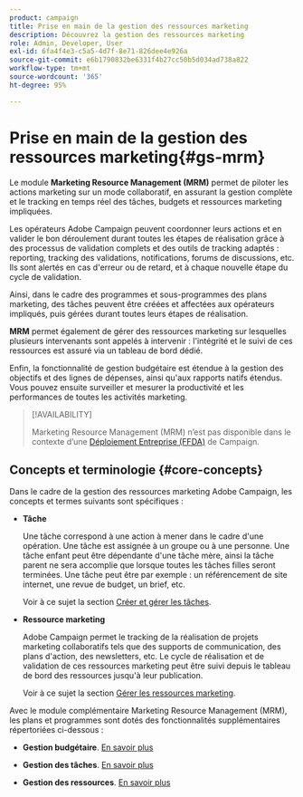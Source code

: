 ```yaml
---
product: campaign
title: Prise en main de la gestion des ressources marketing
description: Découvrez la gestion des ressources marketing
role: Admin, Developer, User
exl-id: 6fa4f4e3-c5a5-4d7f-8e71-826dee4e926a
source-git-commit: e6b1790832be6331f4b27cc50b5d034ad738a822
workflow-type: tm+mt
source-wordcount: '365'
ht-degree: 95%

---
```


# Prise en main de la gestion des ressources marketing{#gs-mrm}

Le module **Marketing Resource Management (MRM)** permet de piloter les actions marketing sur un mode collaboratif, en assurant la gestion complète et le tracking en temps réel des tâches, budgets et ressources marketing impliquées.

Les opérateurs Adobe Campaign peuvent coordonner leurs actions et en valider le bon déroulement durant toutes les étapes de réalisation grâce à des processus de validation complets et des outils de tracking adaptés : reporting, tracking des validations, notifications, forums de discussions, etc. Ils sont alertés en cas d&#39;erreur ou de retard, et à chaque nouvelle étape du cycle de validation.

Ainsi, dans le cadre des programmes et sous-programmes des plans marketing, des tâches peuvent être créées et affectées aux opérateurs impliqués, puis gérées durant toutes leurs étapes de réalisation.

**MRM** permet également de gérer des ressources marketing sur lesquelles plusieurs intervenants sont appelés à intervenir : l&#39;intégrité et le suivi de ces ressources est assuré via un tableau de bord dédié.

Enfin, la fonctionnalité de gestion budgétaire est étendue à la gestion des objectifs et des lignes de dépenses, ainsi qu&#39;aux rapports natifs étendus. Vous pouvez ensuite surveiller et mesurer la productivité et les performances de toutes les activités marketing.

>[!AVAILABILITY]
>
>Marketing Resource Management (MRM) n’est pas disponible dans le contexte d’une [Déploiement Entreprise (FFDA)](../../v8/architecture/enterprise-deployment.md) de Campaign.

## Concepts et terminologie {#core-concepts}

Dans le cadre de la gestion des ressources marketing Adobe Campaign, les concepts et termes suivants sont spécifiques :

* **Tâche**

   Une tâche correspond à une action à mener dans le cadre d&#39;une opération. Une tâche est assignée à un groupe ou à une personne. Une tâche enfant peut être dépendante d&#39;une tâche mère, ainsi la tâche parent ne sera accomplie que lorsque toutes les tâches filles seront terminées. Une tâche peut être par exemple : un référencement de site internet, une revue de budget, un brief, etc.

   Voir à ce sujet la section [Créer et gérer les tâches](creating-and-managing-tasks.md).

* **Ressource marketing**

   Adobe Campaign permet le tracking de la réalisation de projets marketing collaboratifs tels que des supports de communication, des plans d&#39;action, des newsletters, etc. Le cycle de réalisation et de validation de ces ressources marketing peut être suivi depuis le tableau de bord des ressources jusqu&#39;à leur publication.

   Voir à ce sujet la section [Gérer les ressources marketing](managing-marketing-resources.md).

<!--
>[!NOTE]
>
>For more on Adobe Campaign workspace, refer to [this section](../../platform/using/adobe-campaign-workspace.md).
>  
>Deliveries and communication channels are detailed in [this section](../../delivery/using/steps-about-delivery-creation-steps.md).  
>
>Marketing campaign functionalities are detailed in [this section](../../campaign/using/accessing-marketing-campaigns.md).
-->

Avec le module complémentaire Marketing Resource Management (MRM), les plans et programmes sont dotés des fonctionnalités supplémentaires répertoriées ci-dessous :

* **Gestion budgétaire**. [En savoir plus](controlling-costs.md)

* **Gestion des tâches**. [En savoir plus](creating-and-managing-tasks.md)

* **Gestion des ressources**. [En savoir plus](managing-marketing-resources.md)
